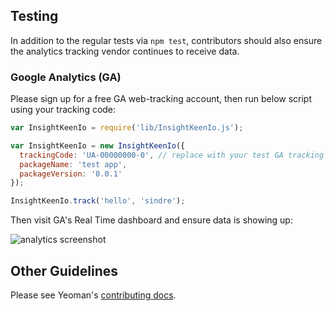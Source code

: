 ## Testing

In addition to the regular tests via `npm test`, contributors should also ensure the analytics tracking vendor continues to receive data.

### Google Analytics (GA)

Please sign up for a free GA web-tracking account, then run below script using your tracking code:

```js
var InsightKeenIo = require('lib/InsightKeenIo.js');

var InsightKeenIo = new InsightKeenIo({
  trackingCode: 'UA-00000000-0', // replace with your test GA tracking code
  packageName: 'test app',
  packageVersion: '0.0.1'
});

InsightKeenIo.track('hello', 'sindre');
```

Then visit GA's Real Time dashboard and ensure data is showing up:

![analytics screenshot](screenshot-real-time.png)


## Other Guidelines

Please see Yeoman's [contributing docs](https://github.com/yeoman/yeoman/blob/master/contributing.md).

